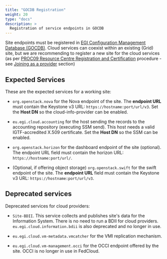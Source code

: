 ```yaml
---
title: "GOCDB Registration"
weight: 20
type: "docs"
description: >
  Registration of service endpoints in GOCDB
---
```


Site endpoints must be registered in
[EGI Configuration Management Database (GOCDB)](https://goc.egi.eu). Cloud
services can coexist within an existing (Grid) site, but we are recommending to
register a new site for the cloud services (as per
[PROC09 Resource Centre Registration and Certification](https://confluence.egi.eu/display/EGIPP/PROC09+Resource+Centre+Registration+and+Certification)
procedure - see
[Joining as a provider](../../joining/federated-resource-centre/) section)

## Expected Services

These are the expected services for a working site:

- `org.openstack.nova` for the Nova endpoint of the site. The **endpoint URL**
  must contain the Keystone v3 URL: `https://hostname:port/url/v3`. Set the
  **Host DN** so the cloud-info-provider can be enabled.

- `eu.egi.cloud.accounting` for the host sending the records to the accounting
  repository (executing SSM send). This host needs a valid IGTF-accredited X.509
  certificate. Set the **Host DN** so the SSM can be enabled.

- `org.openstack.horizon` for the dashboard endpoint of the site (optional). The
  endpoint URL field must contain the horizon URL: `https://hostname:port/url/`.

- (Optional, if offering object storage) `org.openstack.swift` for the swift
  endpoint of the site. The **endpoint URL** field must contain the Keystone v3
  URL: `https://hostname:port/url/v3`.

## Deprecated services

Deprecated services for cloud providers:

- `Site-BDII`. This service collects and publishes site\'s data for the
  Information System. There is no need to run a BDII for cloud providers.
  `eu.egi.cloud.information.bdii` is also deprecated and no longer in use.

- `eu.egi.cloud.vm-metadata.vmcatcher` for the VMI replication mechanism.

- `eu.egi.cloud.vm-management.occi` for the OCCI endpoint offered by the site.
  OCCI is no longer in use in FedCloud.
